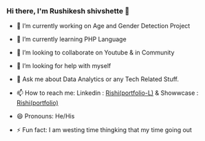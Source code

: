 ### Hi there, I'm Rushikesh shivshette 👋

- 🔭 I’m currently working on Age and Gender Detection Project
- 🌱 I’m currently learning PHP Language 
- 👯 I’m looking to collaborate on Youtube & in Community 
- 🤔 I’m looking for help with myself 
- 💬 Ask me about Data Analytics or any Tech Related Stuff.
- 📫 How to reach me: Linkedin : [Rishi(portfolio-L)](https://www.linkedin.com/in/rushikesh-shivshette-16380b254) & Showwcase : [Rishi(portfolio)](https://www.showwcase.com/rushims)

- 😄 Pronouns: He/His
- ⚡ Fun fact: I am westing time thingking that my time going out
